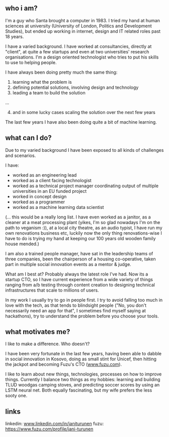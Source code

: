 ## who i am?

I'm a guy who Santa brought a computer in 1983. I tried my hand at human sciences at university (University of London, Politics and Development Studies), but ended up working in internet, design and IT related roles past 18 years.

I have a varied background. I have worked at consultancies, directly at "client", at quite a few startups and even at two universities' research organisations. I'm a design oriented technologist who tries to put his skills to use to helping people.

I have always been doing pretty much the same thing:

1. learning what the problem is
2. defining potential solutions, involving design and technology
3. leading a team to build the solution

...

4. and in some lucky cases scaling the solution over the next few years

The last few years I have also been doing quite a bit of machine learning.


## what can I do?

Due to my varied background I have been exposed to all kinds of challenges and scenarios.

I have:

- worked as an engineering lead
- worked as a client facing technologist
- worked as a technical project manager coordinating output of multiple universities in an EU funded project
- worked in concept design
- worked as a programmer
- worked as a machine learning data scientist

(... this would be a really long list. I have even worked as a janitor, as a cleaner at a meat processing plant (yikes, I'm so glad nowadays I'm on the path to veganism :)), at a local city theatre, as an audio typist, I have run my own renovations business etc, luckily now the only thing renovations-wise I have to do is trying my hand at keeping our 100 years old wooden family house mended.)

I am also a trained people manager, have sat in the leadership teams of three companies, been the chairperson of a housing co-operative, taken part in multiple social innovation events as a mentor & judge.

What am I best at? Probably always the latest role I've had. Now its a startup CTO, so I have current experience from a wide variety of things ranging from a/b testing through content creation to designing technical infrastructures that scale to millions of users.

In my work I usually try to go in people first. I try to avoid falling too much in love with the tech, as that tends to blindsight people ("No, you don't necessarily need an app for that", I sometimes find myself saying at hackathons), try to understand the problem before you choose your tools.

## what motivates me?

I like to make a difference. Who doesn't?

I have been very fortunate in the last few years, having been able to dabble in social innovation in Kosovo, doing as small stint for Unicef, then hitting the jackpot and becoming Fuzu's CTO (www.fuzu.com).

I like to learn about new things, technologies, processes on how to improve things. Currently I balance two things as my hobbies: learning and building TLUD woodgas camping stoves, and predicting soccer scores by using an LSTM neural net. Both equally fascinating, but my wife prefers the less sooty one.

## links

linkedin: www.linkedin.com/in/janiturunen
fuzu: https://www.fuzu.com/profile/jani-turunen
